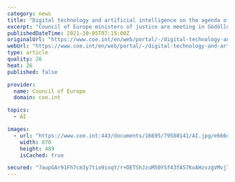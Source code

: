 ```yaml
---
category: news
title: "Digital technology and artificial intelligence on the agenda of justice ministers’ conference"
excerpt: "Council of Europe ministers of justice are meeting in Gödöllő (Hungary) today for a conference held under the Hungarian Presidency of the Committee of Ministers on Digital Technology and Artificial Intelligence – New Challenges for Justice in Europe."
publishedDateTime: 2021-10-05T07:15:00Z
originalUrl: "https://www.coe.int/en/web/portal/-/digital-technology-and-artificial-intelligence-on-the-agenda-of-justice-ministers-conference"
webUrl: "https://www.coe.int/en/web/portal/-/digital-technology-and-artificial-intelligence-on-the-agenda-of-justice-ministers-conference"
type: article
quality: 26
heat: 26
published: false

provider:
  name: Council of Europe
  domain: coe.int

topics:
  - AI

images:
  - url: "https://www.coe.int:443/documents/16695/79580141/AI.jpg/e666c54f-91a6-0f27-805f-782f6b023158?t=1611050462000"
    width: 870
    height: 489
    isCached: true

secured: "7aupGAr91Fh7cm3y7tio9ioqY/r+DETShJzuM50YSf43fA57KoAHzvzgVMvj7I+9ngrgRJqfY73VB15Tt9QZyow94oVlJ+khY5K+0Li2Pq4rnUZuspu/CvN1F+W+vVd9cS93CdeEbTnMelmbiH6aqoEtrCxyuHFmU04nKNiKzHLQe+vy7DSeeljhoOu+hOaQb2J1+guxbILzwBy5158WaG+TC5ic9vOH98XkO54EqRAIIIdqCIDe36tZXZaN/IFkzEK/yB2A9i7EDevuYZvi0RR4svTB+VuHwirzzGHhiHXOTivOjmBEm5m0oHdEq4RYnX0hBU9gWuFXv2/TVjrdis4BIVn4b6RIdMjPVg3vUhE=;9v/Jja0+aWVNJLtv4n3c/A=="
---
```


